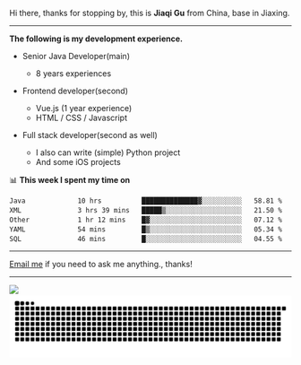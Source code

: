 Hi there, thanks for stopping by, this is **Jiaqi Gu** from China, base in Jiaxing.

---

**The following is my development experience.**

- Senior Java Developer(main)
  - 8 years experiences

- Frontend developer(second)
  - Vue.js (1 year experience)
  - HTML / CSS / Javascript
  
- Full stack developer(second as well)
  - I also can write (simple) Python project
  - And some iOS projects

📊 **This week I spent my time on**
<!--START_SECTION:waka-->

```txt
Java             10 hrs          ██████████████▓░░░░░░░░░░   58.81 %
XML              3 hrs 39 mins   █████▒░░░░░░░░░░░░░░░░░░░   21.50 %
Other            1 hr 12 mins    █▓░░░░░░░░░░░░░░░░░░░░░░░   07.12 %
YAML             54 mins         █▒░░░░░░░░░░░░░░░░░░░░░░░   05.34 %
SQL              46 mins         █░░░░░░░░░░░░░░░░░░░░░░░░   04.55 %
```

<!--END_SECTION:waka-->

---

[Email me](mailto:htk2klwgr@mozmail.com?subject=Hiring_from_GitHub) if you need to ask me anything., thanks!

---

![]( https://visitor-badge.glitch.me/badge?page_id=githubgujiaqi)
![]( https://github.com/droid-Q/droid-Q/raw/output/github-contribution-grid-snake.svg#gh-dark-mode-only)
